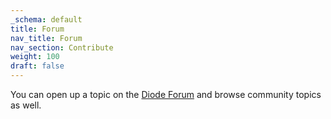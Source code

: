 ```yaml
---
_schema: default
title: Forum
nav_title: Forum
nav_section: Contribute
weight: 100
draft: false
---
```

You can open up a topic on the <a href="https://forum.diode.io/t/getting-started-with-diode-client/12/1" target="_blank" rel="noopener">Diode Forum</a> and browse community topics as well.